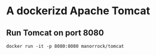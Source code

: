# A dockerizd Apache Tomcat

## Run Tomcat on port 8080

    docker run -it -p 8080:8080 manorrock/tomcat
